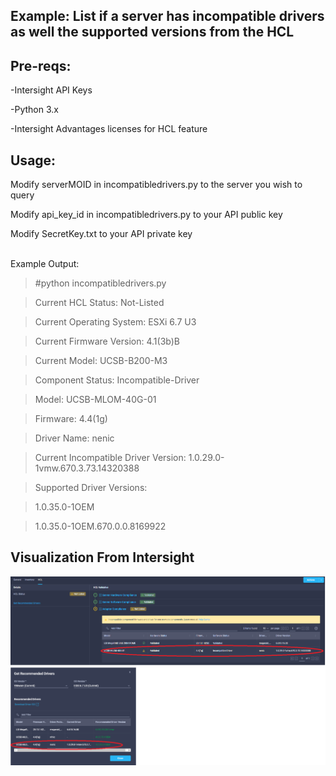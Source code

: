 <h2>Example: List if a server has incompatible drivers as well the supported versions from the HCL</h2>

<h2>Pre-reqs:</h2>

-Intersight API Keys

-Python 3.x

-Intersight Advantages licenses for HCL feature

<h2>Usage:</h2>

Modify serverMOID in incompatibledrivers.py to the server you wish to query

Modify api_key_id in incompatibledrivers.py to your API public key

Modify SecretKey.txt to your API private key

<br>
Example Output:


>#python incompatibledrivers.py

>

>Current HCL Status: Not-Listed

>Current Operating System: ESXi 6.7 U3


>Current Firmware Version: 4.1(3b)B

>Current Model: UCSB-B200-M3

>

>

>Component Status: Incompatible-Driver

>Model: UCSB-MLOM-40G-01

>Firmware: 4.4(1g)

>Driver Name: nenic

>Current Incompatible Driver Version: 1.0.29.0-1vmw.670.3.73.14320388

>Supported Driver Versions: 

>1.0.35.0-1OEM

>1.0.35.0-1OEM.670.0.0.8169922


<h2> Visualization From Intersight</h2>
<img src="Intesight UI.png"></img>
                                     
